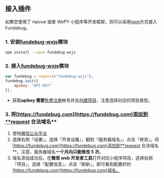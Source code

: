 ## 接入插件

如果您使用了 mpvue 或者 WePY 小程序等开发框架，则可以采用[npm](./npm.md)方式接入 Fundebug。

### 1. 安装[fundebug-wxjs](https://www.npmjs.com/package/fundebug-wxjs)模块

```bash
npm install --save fundebug-wxjs
```

### 2. 接入[fundebug-wxjs](https://www.npmjs.com/package/fundebug-wxjs)模块

```js
var fundebug = require("fundebug-wxjs");
fundebug.init({
    apikey: "API-KEY"
});
```

-   获取**apikey 需要**[免费注册](https://www.fundebug.com/team/create)帐号并且[创建项目](https://www.fundebug.com/project/create)，注意选择对应的项目类型。

### 3. 将[https://fundebug.com](https://fundebug.com)添加到**request 合法域名**

1. 登陆[微信公众平台](https://mp.weixin.qq.com/)
2. 选择右侧『设置』，选择『开发设置』，翻到『服务器域名』，点击『修改』。将[https://fundebug.com](https://fundebug.com)添加到**request 合法域名**。注意，服务器域名**一个月内只能修改 5 次**。
3. 域名添加成功后，在**微信 web 开发者工具**打开对应小程序项目，选择右侧『项目』，选择『配置信息』，点击『刷新』，即可看到配置好的[https://fundebug.com](https://fundebug.com)域名。
